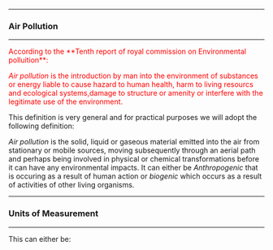 
------
### Air Pollution
-----

<span style="color:red">
According to the **Tenth report of royal commission on Environmental polluition**:

  *Air pollution* is the introduction by man  into the environment of substances or energy liable to cause hazard to human health, harm to living resourcs and ecological systems,damage to structure or amenity or interfere with the legitimate use of the environment.
  

</span>
<span>
This definition is very general and for practical purposes we will adopt the following definition:
 
 *Air pollution* is the solid, liquid or gaseous material emitted into the air from stationary or mobile sources, moving subsequently through an aerial path and perhaps being involved in physical or chemical transformations before it can have 
any environmental impacts. It can either be *Anthropogenic* that is occuring as a result of human action or *biogenic* which occurs as a result of activities of other living organisms. 
 
 
 </span>
 
 --------------
 ### Units of Measurement 
 --------------
 <span>
 This can either be:
 
 </span>
